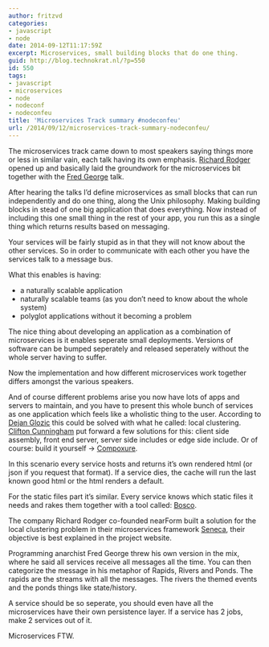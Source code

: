 ```yaml
---
author: fritzvd
categories:
- javascript
- node
date: 2014-09-12T11:17:59Z
excerpt: Microservices, small building blocks that do one thing.
guid: http://blog.technokrat.nl/?p=550
id: 550
tags:
- javascript
- microservices
- node
- nodeconf
- nodeconfeu
title: 'Microservices Track summary #nodeconfeu'
url: /2014/09/12/microservices-track-summary-nodeconfeu/
---
```


The microservices track came down to most speakers saying things more or less in similar vain, each talk having its own emphasis. <a href="https://twitter.com/rjrodger" title="rjrodger" target="_blank">Richard Rodger</a> opened up and basically laid the groundwork for the microservices bit together with the <a href="https://twitter.com/fgeorge52" title="fgeorge52" target="_blank">Fred George</a> talk.

After hearing the talks I&#8217;d define microservices as small blocks that can run independently and do one thing, along the Unix philosophy. Making building blocks in stead of one big application that does everything. Now instead of including this one small thing in the rest of your app, you run this as a single thing which returns results based on messaging.

Your services will be fairly stupid as in that they will not know about the other services. So in order to communicate with each other you have the services talk to a message bus.

What this enables is having:

  * a naturally scalable application
  * naturally scalable teams (as you don&#8217;t need to know about the whole system)
  * polyglot applications without it becoming a problem

The nice thing about developing an application as a combination of microservices is it enables seperate small deployments. Versions of software can be bumped seperately and released seperately without the whole server having to suffer.

Now the implementation and how different microservices work together differs amongst the various speakers.

And of course different problems arise you now have lots of apps and servers to maintain, and you have to present this whole bunch of services as one application which feels like a wholistic thing to the user. According to <a href="https://twitter.com/dglozic" title="dglozic" target="_blank">Dejan Glozic</a> this could be solved with what he called: local clustering. <a href="https://twitter.com/clifcunn" title="clifcunn" target="_blank">Clifton Cunningham</a> put forward a few solutions for this: client side assembly, front end server, server side includes or edge side include. Or of course: build it yourself → <a href="https://www.npmjs.org/package/compoxure" title="compoxure" target="_blank">Compoxure</a>.
  
In this scenario every service hosts and returns it&#8217;s own rendered html (or json if you request that format). If a service dies, the cache will run the last known good html or the html renders a default.
  
For the static files part it&#8217;s similar. Every service knows which static files it needs and rakes them together with a tool called: <a href="https://www.npmjs.org/package/bosco" title="bosco" target="_blank">Bosco</a>.

The company Richard Rodger co-founded nearForm built a solution for the local clustering problem in their microservices framework <a href="https://www.npmjs.org/package/seneca" title="seneca" target="_blank">Seneca</a>, their objective is best explained in the project website.

Programming anarchist Fred George threw his own version in the mix, where he said all services receive all messages all the time. You can then categorize the message in his metaphor of Rapids, Rivers and Ponds. The rapids are the streams with all the messages. The rivers the themed events and the ponds things like state/history.
  
A service should be so seperate, you should even have all the microservices have their own persistence layer. If a service has 2 jobs, make 2 services out of it.

Microservices FTW.